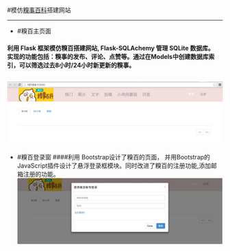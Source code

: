 #模仿[糗事百科](www.qiushibaike.com)搭建网站

---
- #糗百主页面
#### 利用 Flask 框架模仿糗百搭建网站, Flask-SQLAchemy 管理 SQLite 数据库。<br>实现的功能包括：糗事的发布、评论、点赞等。通过在Models中创建数据库索引，可以筛选过去8小时/24小时新更新的糗事。
![糗百主页面](https://github.com/sherrycherish/qiubai/blob/version1.0/app/static/%E4%B8%BB%E9%A1%B5%E9%9D%A2.png)
---
- #糗百登录窗
####利用 Bootstrap设计了糗百的页面， 并用Bootstrap的JavaScript插件设计了悬浮登录框模块。同时改进了糗百的注册功能,添加邮箱注册的功能。
![糗百登录窗](https://github.com/sherrycherish/qiubai/blob/version1.0/app/static/%E6%82%AC%E6%B5%AE%E7%99%BB%E5%BD%95%E7%AA%97.png)
